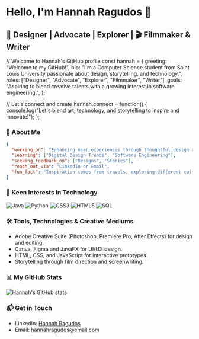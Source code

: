 
# Hello, I'm Hannah Ragudos 👋

## 🎨 Designer | Advocate | Explorer | 🎬 Filmmaker & Writer


// Welcome to Hannah's GitHub profile
const hannah = {
  greeting: "Welcome to my GitHub!",
  bio: "I'm a Computer Science student from Saint Louis University passionate about design, storytelling, and technology.",
  roles: ["Designer", "Advocate", "Explorer", "Filmmaker", "Writer"],
  goals: "Aspiring to blend creative talents with a growing interest in software engineering.",
};

// Let's connect and create
hannah.connect = function() {
  console.log("Let's blend art, technology, and storytelling to inspire and innovate!");
};


### 🌟 About Me

```json
{
  "working_on": "Enhancing user experiences through thoughtful design and film storytelling",
  "learning": ["Digital Design Trends", "Software Engineering"],
  "seeking_feedback_on": ["Designs", "Stories"],
  "reach_out_via": "LinkedIn or Email",
  "fun_fact": "Inspiration comes from travels, exploring different cultures, landscapes, and tech innovations."
}
```

### 🌱 Keen Interests in Technology

![Java](https://img.shields.io/badge/-Java-007396?style=flat-square&logo=java&logoColor=white)
![Python](https://img.shields.io/badge/-Python-3776AB?style=flat-square&logo=python&logoColor=white)
![CSS3](https://img.shields.io/badge/-CSS3-1572B6?style=flat-square&logo=css3&logoColor=white)
![HTML5](https://img.shields.io/badge/-HTML5-E34F26?style=flat-square&logo=html5&logoColor=white)
![SQL](https://img.shields.io/badge/-SQL-4479A1?style=flat-square&logo=mysql&logoColor=white)

### 🛠 Tools, Technologies & Creative Mediums

- Adobe Creative Suite (Photoshop, Premiere Pro, After Effects) for design and editing.
- Canva, Figma and JavaFX for UI/UX design.
- HTML, CSS, and JavaScript for interactive prototypes.
- Storytelling through film direction and screenwriting.

### 📊 My GitHub Stats

![Hannah's GitHub stats](https://github-readme-stats.vercel.app/api?username=ragudos-hannah&show_icons=true&theme=calm)

### 📬 Get in Touch

- LinkedIn: [Hannah Ragudos](https://www.linkedin.com/in/hannah-ragudos-a1394a1b9/)
- Email: [hannahragudos@email.com](mailto:hannahragudos@email.com)

